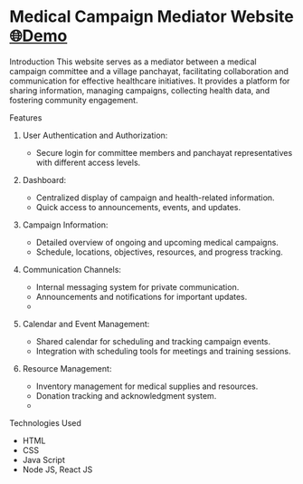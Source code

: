 # Medical Campaign Mediator Website  [  🌐Demo](https://doctorscaresystem.netlify.app/)

Introduction
This website serves as a mediator between a medical campaign committee and a village panchayat, facilitating collaboration and communication for effective healthcare initiatives. It provides a platform for sharing information, managing campaigns, collecting health data, and fostering community engagement.

Features
1. User Authentication and Authorization:
   - Secure login for committee members and panchayat representatives with different access levels.

2. Dashboard:
   - Centralized display of campaign and health-related information.
   - Quick access to announcements, events, and updates.

3. Campaign Information:
   - Detailed overview of ongoing and upcoming medical campaigns.
   - Schedule, locations, objectives, resources, and progress tracking.

4. Communication Channels:
   - Internal messaging system for private communication.
   - Announcements and notifications for important updates.
   - 
5. Calendar and Event Management:
   - Shared calendar for scheduling and tracking campaign events.
   - Integration with scheduling tools for meetings and training sessions.

6. Resource Management:
   - Inventory management for medical supplies and resources.
   - Donation tracking and acknowledgment system.
   - 
 Technologies Used
- HTML
- CSS
- Java Script
- Node JS, React JS

